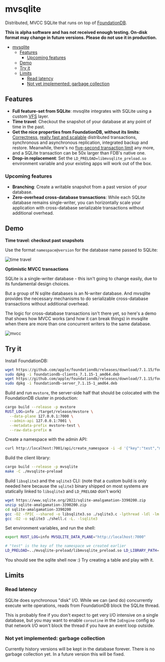 # mvsqlite

Distributed, MVCC SQLite that runs on top of [FoundationDB](https://github.com/apple/foundationdb).

**This is alpha software and has not received enough testing. On-disk format may change in future versions. Please do not use it in production.**

- [mvsqlite](#mvsqlite)
  - [Features](#features)
    - [Upcoming features](#upcoming-features)
  - [Demo](#demo)
  - [Try it](#try-it)
  - [Limits](#limits)
    - [Read latency](#read-latency)
    - [Not yet implemented: garbage collection](#not-yet-implemented-garbage-collection)

## Features

- **Full feature-set from SQLite**: mvsqlite integrates with SQLite using a custom [VFS](https://www.sqlite.org/vfs.html) layer.
- **Time travel**: Checkout the snapshot of your database at any point of time in the past.
- **Get the nice properties from FoundationDB, without its limits**: [Correctness](https://apple.github.io/foundationdb/testing.html), [really fast and scalable](https://apple.github.io/foundationdb/performance.html) distributed transactions, synchronous and asynchronous replication, integrated backup and restore. Meanwhile, there's no [five-second transaction limit](https://apple.github.io/foundationdb/known-limitations.html) any more, and a SQLite transaction can be 50x larger than FDB's native one.
- **Drop-in replacement**: Set the `LD_PRELOAD=libmvsqlite_preload.so` environment variable and your existing apps will work out of the box.

### Upcoming features

- **Branching**: Create a writable snapshot from a past version of your database.
- **Zero-overhead cross-database transactions**: While each SQLite database remains single-writer, you can horizontally scale your application with cross-database serializable transactions without additional overhead.

## Demo

**Time travel: checkout past snapshots**

Use the format `namespace@version` for the database name passed to SQLite:

![time travel](https://img.planet.ink/zhy/2022-07-27-154fef13e84d-207ea4945637b054b98be711396adc94.png)

**Optimistic MVCC transactions**

SQLite is a single-writer database - this isn't going to change easily, due to its fundamental design choices.

But a group of N sqlite databases is an N-writer database. And mvsqlite provides the necessary mechanisms to do serializable cross-database transactions without additional overhead.

The logic for cross-database transactions isn't there yet, so here's a demo that shows how MVCC works (and how it can break things) in mvsqlite when there are more than one concurrent writers to the same database.

![mvcc](https://img.planet.ink/zhy/2022-07-27-154f742d16d0-5bb18e5c83df84a29f898f02067fbdb2.png)

## Try it

Install FoundationDB:

```bash
wget https://github.com/apple/foundationdb/releases/download/7.1.15/foundationdb-clients_7.1.15-1_amd64.deb
sudo dpkg -i foundationdb-clients_7.1.15-1_amd64.deb
wget https://github.com/apple/foundationdb/releases/download/7.1.15/foundationdb-server_7.1.15-1_amd64.deb
sudo dpkg -i foundationdb-server_7.1.15-1_amd64.deb
```

Build and run `mvstore`, the server-side half that should be colocated with the FoundationDB cluster in production:

```bash
cargo build --release -p mvstore
RUST_LOG=info ./target/release/mvstore \
  --data-plane 127.0.0.1:7000 \
  --admin-api 127.0.0.1:7001 \
  --metadata-prefix mvstore-test \
  --raw-data-prefix m
```

Create a namespace with the admin API:

```bash
curl http://localhost:7001/api/create_namespace -i -d '{"key":"test","metadata":""}'
```

Build the client library:

```bash
cargo build --release -p mvsqlite
make -C ./mvsqlite-preload
```

Build `libsqlite3` and the `sqlite3` CLI: (note that a custom build is only needed here because the `sqlite3` binary shipped on most systems are statically linked to `libsqlite3` and `LD_PRELOAD` don't work)

```bash
wget https://www.sqlite.org/2022/sqlite-amalgamation-3390200.zip
unzip sqlite-amalgamation-3390200.zip
cd sqlite-amalgamation-3390200
gcc -O2 -fPIC --shared -o libsqlite3.so ./sqlite3.c -lpthread -ldl -lm
gcc -O2 -o sqlite3 ./shell.c -L. -lsqlite3
```

Set environment variables, and run the shell:

```bash
export RUST_LOG=info MVSQLITE_DATA_PLANE="http://localhost:7000"

# "test" is the key of the namespace we created earlier
LD_PRELOAD=../mvsqlite-preload/libmvsqlite_preload.so LD_LIBRARY_PATH=. ./sqlite3 test
```

You should see the sqlite shell now :) Try creating a table and play with it.

## Limits

### Read latency

SQLite does synchronous "disk" I/O. While we can (and do) concurrently execute write operations, reads from FoundationDB block the SQLite thread.

This is probably fine if you don't expect to get very I/O intensive on a single database, but you may want to enable `coroutine` in the `IoEngine` config so that network I/O won't block the thread if you have an event loop outside.

### Not yet implemented: garbage collection

Currently history versions will be kept in the database forever. There is no garbage collection yet. In a future version this will be fixed.

